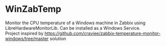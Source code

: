 # WinZabTemp
Monitor the CPU temperature of a Windows machine in Zabbix using LibreHardwareMonitorLib. Can be installed as a Windows Service.<br>
Project inspired by https://github.com/craviee/zabbix-temperature-monitor-windows/tree/master solution
